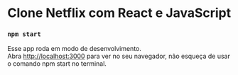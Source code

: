 # Clone Netflix com React e JavaScript

### `npm start`

Esse app roda em modo de desenvolvimento.\
Abra [http://localhost:3000](http://localhost:3000) para ver no seu navegador, não esqueça de usar o comando npm start no terminal.

